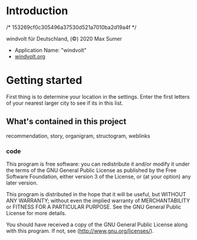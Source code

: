 # Introduction

/*
153269cf0c305496a37530d521a7010ba2d19a4f
*/

windvolt für Deutschland, (©) 2020 Max Sumer

- Application Name: "windvolt"
- [windvolt.org](windvolt/app/)



# Getting started

First thing is to determine your location in the settings.
Enter the first letters of your nearest larger city to see if its in this list.



## What's contained in this project

recommendation, story, organigram, structogram, weblinks




### code

This program is free software: you can redistribute it and/or modify
it under the terms of the GNU General Public License as published by
the Free Software Foundation, either version 3 of the License, or
(at your option) any later version.

This program is distributed in the hope that it will be useful,
but WITHOUT ANY WARRANTY; without even the implied warranty of
MERCHANTABILITY or FITNESS FOR A PARTICULAR PURPOSE.  See the
GNU General Public License for more details.

You should have received a copy of the GNU General Public License
along with this program.  If not, see (http://www.gnu.org/licenses/).
